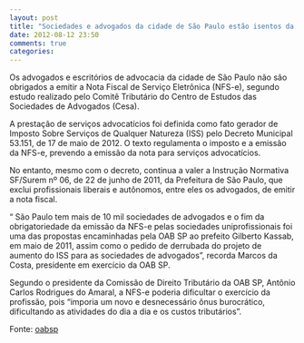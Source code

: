 ```yaml
---
layout: post
title: "Sociedades e advogados da cidade de São Paulo estão isentos da nota fiscal eletrônica"
date: 2012-08-12 23:50
comments: true
categories: 
---
```


Os advogados e escritórios de advocacia da cidade de São Paulo não são obrigados a emitir a Nota Fiscal de Serviço Eletrônica (NFS-e), segundo estudo realizado pelo Comitê Tributário do Centro de Estudos das Sociedades de Advogados (Cesa).

A prestação de serviços advocatícios foi definida como fato gerador de Imposto Sobre Serviços de Qualquer Natureza (ISS) pelo Decreto Municipal 53.151, de 17 de maio de 2012. O texto regulamenta o imposto e a emissão da NFS-e, prevendo a emissão da nota para serviços advocatícios.
 
No entanto, mesmo com o decreto, continua a valer a Instrução Normativa SF/Surem nº 06, de 22 de junho de 2011, da Prefeitura de São Paulo, que exclui profissionais liberais e autônomos, entre eles os advogados, de emitir a nota fiscal.

“ São Paulo tem mais de 10 mil sociedades de advogados e o  fim da obrigatoriedade da emissão da NFS-e pelas sociedades uniprofissionais foi uma das propostas encaminhadas pela OAB SP ao prefeito Gilberto Kassab, em maio de 2011, assim como o pedido de derrubada do projeto de aumento do ISS para as sociedades de advogados”, recorda Marcos da Costa, presidente em exercício da OAB SP.

Segundo o presidente da Comissão de Direito Tributário da OAB SP, Antônio Carlos Rodrigues do Amaral, a NFS-e poderia dificultar o exercício da profissão, pois “imporia um novo e desnecessário ônus burocrático, dificultando as atividades do dia a dia e os custos tributários”.

Fonte: [oabsp](http://www.oabsp.org.br/noticias/2012/07/06/8074/?searchterm=NFS-e)